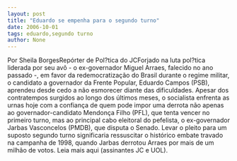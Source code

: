```yaml
---
layout: post
title: "Eduardo se empenha para o segundo turno"
date: 2006-10-01
tags: eduardo,segundo turno
author: None
---
```

Por Sheila BorgesRepórter de Pol?tica do JCForjado na luta pol?tica liderada por seu avô - o ex-governador Miguel Arraes, falecido no ano passado -, em favor da redemocratização do Brasil durante o regime militar, o candidato a governador da Frente Popular, Eduardo Campos (PSB), aprendeu desde cedo a não esmorecer diante das dificuldades. 
Apesar dos contratempos surgidos ao longo dos últimos meses, o socialista enfrenta as urnas hoje com a confiança de quem pode impor uma derrota não apenas ao governador-candidato Mendonça Filho (PFL), que tenta vencer no primeiro turno, mas ao principal cabo eleitoral do pefelista, o ex-governador Jarbas Vasconcelos (PMDB), que disputa o Senado. 
Levar o pleito para um suposto segundo turno significaria ressuscitar o histórico embate travado na campanha de 1998, quando Jarbas derrotou Arraes por mais de um milhão de votos.
Leia mais aqui (assinantes JC e UOL). 